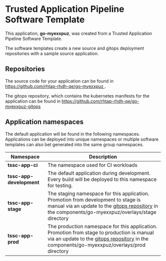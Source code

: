 # Trusted Application Pipeline Software Template

This application, **go-myexxpuz**, was created from a Trusted Application Pipeline Software Template.

The software templates create a new source and gitops deployment repositories with a sample source application. 

## Repositories

The source code for your application can be found in [https://github.com/rhtap-rhdh-qe/go-myexxpuz ](https://github.com/rhtap-rhdh-qe/go-myexxpuz ).
 
The gitops repository, which contains the kubernetes manifests for the application can be found in 
[https://github.com/rhtap-rhdh-qe/go-myexxpuz-gitops ](https://github.com/rhtap-rhdh-qe/go-myexxpuz-gitops ) 

## Application namespaces 

The default application will be found in the following namespaces. Applications can be deployed into unique namespaces or multiple software templates can also bet generated into the same group namespaces.  

|  Namespace   |  Description   |  
| -------- | -------- |
| **tssc-app-ci** | The namespace used for CI workloads |
| **tssc-app-development** | The default application during development. Every build will be deployed to this namespace for testing. |
| **tssc-app-stage** | The staging namespace for this application. Promotion from development to stage is manual via an update to the [gitops repository](https://github.com/rhtap-rhdh-qe/go-myexxpuz-gitops ) in the components/go-myexxpuz/overlays/stage directory |
| **tssc-app-prod** | The production namespace for this application. Promotion from stage to production is manual via an update to the [gitops repository](https://github.com/rhtap-rhdh-qe/go-myexxpuz-gitops ) in the components/go-myexxpuz/overlays/prod directory |